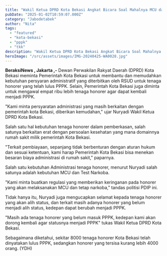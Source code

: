 ```yaml
---
title: "Wakil Ketua DPRD Kota Bekasi Angkat Bicara Soal Mahalnya MCU dan Test Narkoba Bagi TKK Yang Lolos PPPK"
pubDate: "2025-01-02T10:59:07.000Z"
category: "Jabodetabek"
author: "Nita"
tags: 
  - "featured"
  - "kota-bekasi"
  - "pppk"
  - "tkk"
description: "Wakil Ketua DPRD Kota Bekasi Angkat Bicara Soal Mahalnya MCU dan Test Narkoba Bagi TKK Yang Lolos PPPK"
heroImage: "/src/assets/images/IMG-20240425-WA0028.jpg"
---
```


**BeraksiNews , Jakarta ,-** Dewan Perwakilan Rakyat Daerah (DPRD) Kota Bekasi meminta Pemerintah Kota Bekasi untuk membantu dan memudahkan kebutuhan persyaran administratif yang diterbitkan oleh RSUD untuk tenaga honorer yang telah lulus PPPK. Selain, Pemerintah Kota Bekasi juga diminta untuk mengawal empat ribu lebih tenaga honorer agar dapat kembali menjadi PPPK.

"Kami minta persyaratan administrasi yang masih berkaitan dengan pemerintah kota Bekasi, diberikan kemudahan," ujar Nuryadi Wakil Ketua DPRD Kota Bekasi.

Salah satu hal kebutuhan tenaga honorer dalam pemberkasan, salah satunya berkaitan erat dengan persoalan kesehatan yang mana domainnya rumah sakit milik pemerintah Kota Bekasi.

"Terkait pembiayaan, sepanjang tidak berbenturan dengan aturan hukum dan sesuai ketentuan, kami harap Pemerintah Kota Bekasi bisa menekan besaran biaya administrasi di rumah sakit," paparnya.

Salah satu kebutuhan Administrasi tenaga honorer, menurut Nuryadi salah satunya adalah kebutuhan MCU dan Test Narkoba.

"Kami minta buatkan regulasi yang memberikan keringanan pada honorer yang akan melaksanakan MCU dan tetap narkoba," tandas politisi PDIP ini.

Tidak hanya itu, Nuryadi juga mengucapkan selamat kepada tenaga honorer yang akan alih status, dan terkait masih adanya honorer yang belum menjadi alih status, kedepan dapat berubah menjadi PPPK.

"Masih ada tenaga honorer yang belum masuk PPPK, kedepan kami akan dorong kembali agar statusnya menjadi PPPK" tukas Wakil Ketua DPRD Kota Bekasi.

Sebagaimana diketahui, sekitar 8000 tenaga honorer Kota Bekasi telah dinyatakan lulus PPPK, sedangkan honorer yang tersisa kurang lebih 4000 orang. (YDH)
